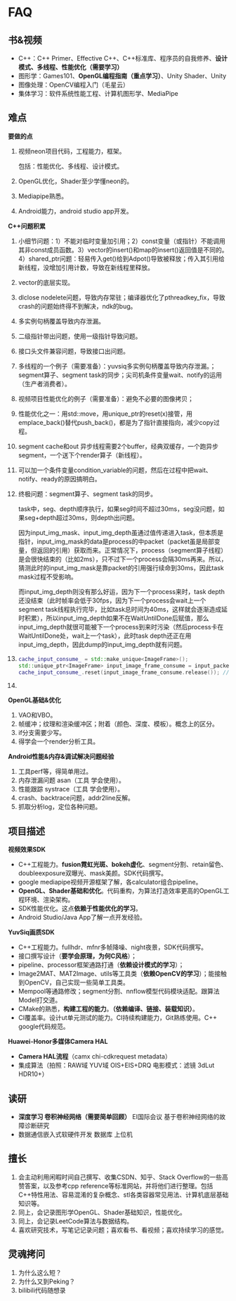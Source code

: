 # FAQ

## 书&视频

- C++：C++ Primer、Effective C++、C++标准库、程序员的自我修养、**设计模式、多线程、性能优化（需要学习）**
- 图形学：Games101、**OpenGL编程指南（重点学习）**、Unity Shader、Unity
- 图像处理：OpenCV编程入门（毛星云）
- 集体学习：软件系统性能工程、计算机图形学、MediaPipe

## 难点

**要做的点**

1. 视频neon项目代码，工程能力，框架。

   包括：性能优化、多线程、设计模式。

2. OpenGL优化，Shader至少学懂neon的。

3. Mediapipe熟悉。

4. Android能力，android studio app开发。

**C++问题积累**

1. 小细节问题：1）不能对临时变量加引用；2）const变量（或指针）不能调用其非const成员函数。3）vector的insert()和map的insert()返回值是不同的。4）shared_ptr问题：轻易传入get()给到Adpot()导致被释放；传入其引用给新线程，没增加引用计数，导致在新线程里释放。

2. vector的底层实现。

3. dlclose nodelete问题，导致内存常驻；编译器优化了pthreadkey_fix，导致crash的问题始终得不到解决，ndk的bug。

4. 多实例句柄覆盖导致内存泄漏。

5. 二级指针带出问题，使用一级指针导致问题。

6. 接口头文件兼容问题，导致接口出问题。

7. 多线程的一个例子（需要准备）：yuvsiq多实例句柄覆盖导致内存泄漏。；segment算子、segment task的同步；尖司机条件变量wait、notify的运用（生产者消费者）。

8. 视频项目性能优化的例子（需要准备）：避免不必要的图像拷贝；

9. 性能优化之一：用std::move，用unique_ptr的reset(x)接管，用emplace_back()替代push_back()，都是为了指针直接指向，减少copy过程。

10. segment cache和out 异步线程需要2个buffer，经典双缓存，一个跑异步segment，一个送下个render算子（新线程）。

11. 可以加一个条件变量condition_variable的问题，然后在过程中把wait、notify、ready的原因搞明白。

12. 终极问题：segment算子、segment task的同步。

    task中，seg、depth顺序执行，如果seg时间不超过30ms，seg没问题，如果seg+depth超过30ms，则depth出问题。

    因为input_img_mask、input_img_depth虽通过值传递进入task，但本质是指针，input_img_mask的data是process的中packet（packet虽是局部变量，但返回的引用）获取而来。正常情况下，process（segment算子线程）是会很快结束的（比如2ms），只不过下一个process会隔30ms再来。所以，猜测此时的input_img_mask是靠packet的引用强行续命到30ms，因此task mask过程不受影响。

    而input_img_depth则没有那么好运，因为下一个process来时，task depth还没结束（此时帧率会低于30fps，因为下一个process会wait上一个segment task线程执行完毕，比如task总时间为40ms，这样就会逐渐造成延时积累），所以input_img_depth如果不在WaitUntilDone后赋值，那么input_img_depth就很可能被下一个process到来时污染（然后process卡在WaitUntilDone处，wait上一个task），此时task depth还正在用input_img_depth，因此dump的input_img_depth就有问题。

13. ```cpp
    cache_input_consume_ = std::make_unique<ImageFrame>();
    std::unique_ptr<ImageFrame> input_image_frame_consume = input_packet.Consume<ImageFrame>();
    cache_input_consume_.reset(input_image_frame_consume.release()); // wyh 这里是栈内存换成堆内存？
    ```

14. 

**OpenGL基础&优化**

1. VAO和VBO。
1. 帧缓冲；纹理和渲染缓冲区；附着（颜色、深度、模板）。概念上的区分。
1. if分支需要少写。
1. 得学会一个render分析工具。

**Android性能&内存&调试解决问题经验**

1. 工具perf等，得简单用过。
2. 内存泄漏问题 asan（工具 学会使用）。
3. 性能跟踪 systrace（工具 学会使用）。
4. crash、backtrace问题，addr2line反解。
5. 抓取分析log，定位各种问题。

## 项目描述

**视频效果SDK**

- C++工程能力。**fusion霓虹光斑、bokeh虚化**、segment分割、retain留色、doubleexposure双曝光、mask美颜。SDK代码撰写。
- google mediapipe视频开源框架了解，各calculator组合pipeline。
- **OpenGL、Shader基础和优化**。代码重构，为算法打造效率更高的OpenGL工程环境、渲染架构。
- SDK性能优化。这点**依赖于性能优化的学习**。
- Android Studio/Java App了解一点开发经验。

**YuvSiq画质SDK**

- C++工程能力。fullhdr、mfnr多帧降噪、night夜景，SDK代码撰写。
- 接口撰写设计（**要学会原理，为何C风格**）；
- pipeline、processor框架通路打通（**依赖设计模式的学习**）；
- Image2MAT、MAT2Image、utils等工具类（**依赖OpenCV的学习**）；能接触到OpenCV，自己实现一些简单工具类。
- Mempool等通路修改；segment分割、nnflow模型代码模块适配。跟算法Model打交道。
- CMake的熟悉，**构建工程的能力**。**（依赖编译、链接、装载知识）**。
- CI覆盖率。设计ut单元测试的能力。CI持续构建能力，Git熟练使用。C++ google代码规范。

**Huawei-Honor多媒体Camera HAL**

- **Camera HAL流程**（camx chi-cdkrequest metadata）
- 集成算法（拍照：RAW域 YUV域 OIS+EIS+DRQ 电影模式：滤镜 3dLut HDR10+）

## 读研

- **深度学习 卷积神经网络（需要简单回顾）** EI国际会议 基于卷积神经网络的故障诊断研究
- 数据通信嵌入式软硬件开发 数据库 上位机

## 擅长

1. 会主动利用闲暇时间自己撰写、收集CSDN、知乎、Stack Overflow的一些高赞答案，以及参考cpp reference等标准网站，并将他们进行整理。包括C++特性用法、容易混淆的复杂概念、stl各类容器常见用法、计算机底层基础知识等。
2. 同上，会记录图形学OpenGL、Shader基础知识，性能优化。
3. 同上，会记录LeetCode算法与数据结构。
4. 喜欢研究技术，写笔记记录问题；喜欢看书、看视频；喜欢持续学习的感觉。

## 灵魂拷问

1. 为什么这么短？
2. 为什么又到Peking？
2. bilibili代码随想录